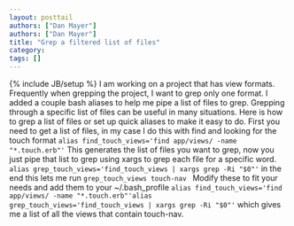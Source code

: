 ```yaml
---
layout: posttail
authors: ["Dan Mayer"]
authors: ["Dan Mayer"]
title: "Grep a filtered list of files"
category:
tags: []
---
```

{% include JB/setup %}
I am working on a project that has view formats. Frequently when grepping the project, I want to grep only one format. I added a couple bash aliases to help me pipe a list of files to grep. Grepping through a specific list of files can be useful in many situations. Here is how to grep a list of files or set up quick aliases to make it easy to do.    First you need to get a list of files, in my case I do this with find and looking for the touch format    ``alias find_touch_views='find app/views/ -name "*.touch.erb"'``    This generates the list of files you want to grep, now you just pipe that list to grep using xargs to grep each file for a specific word.    ``alias grep_touch_views='find_touch_views | xargs grep -Ri "$0"'``    in the end this lets me run    ``grep_touch_views touch-nav ``    Modify these to fit your needs and add them to your ~/.bash_profile    ``alias find_touch_views='find app/views/ -name "*.touch.erb"'alias grep_touch_views='find_touch_views | xargs grep -Ri "$0"'``    which gives me a list of all the views that contain touch-nav.